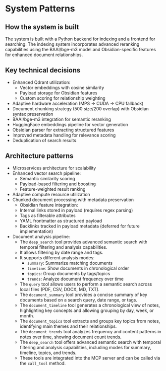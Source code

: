 # System Patterns

## How the system is built
The system is built with a Python backend for indexing and a frontend for searching. The indexing system incorporates advanced reranking capabilities using the BAAI/bge-m3 model and Obsidian-specific features for enhanced document relationships.

## Key technical decisions
- Enhanced Qdrant utilization:
  - Vector embeddings with cosine similarity
  - Payload storage for Obsidian features
  - Custom scoring for relationship weighting
- Adaptive hardware acceleration (MPS -> CUDA -> CPU fallback)
- Document chunking strategy (500 size/200 overlap) with Obsidian syntax preservation
- BAAI/bge-m3 integration for semantic reranking
- HuggingFace embeddings pipeline for vector generation
- Obsidian parser for extracting structured features
- Improved metadata handling for relevance scoring
- Deduplication of search results

## Architecture patterns
- Microservices architecture for scalability
- Enhanced vector search pipeline:
  - Semantic similarity scoring
  - Payload-based filtering and boosting
  - Feature-weighted result ranking
- Adaptive compute resource utilization
- Chunked document processing with metadata preservation
  - Obsidian feature integration:
  - Internal links stored in payload (requires regex parsing)
  - Tags as filterable attributes
  - YAML frontmatter as structured payload
  - Backlinks tracked in payload metadata (deferred for future implementation)
- Document analysis pipeline:
  - The `deep_search` tool provides advanced semantic search with temporal filtering and analysis capabilities.
  - It allows filtering by date range and tags.
  - It supports different analysis modes:
    - `summary`: Summarize matching documents
    - `timeline`: Show documents in chronological order
    - `topics`: Group documents by tags/topics
    - `trends`: Analyze document frequency over time
  - The `query` tool allows users to perform a semantic search across local files (PDF, CSV, DOCX, MD, TXT).
  - The `document_summary` tool provides a concise summary of key documents based on a search query, date range, or tags.
  - The `document_timeline` tool generates a chronological view of notes, highlighting key concepts and allowing grouping by day, week, or month.
  - The `document_topics` tool extracts and groups key topics from notes, identifying main themes and their relationships.
  - The `document_trends` tool analyzes frequency and content patterns in notes over time, showing document count trends.
  - The `deep_search` tool offers advanced semantic search with temporal filtering and analysis capabilities, including modes for summary, timeline, topics, and trends.
  - These tools are integrated into the MCP server and can be called via the `call_tool` method.
